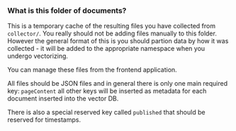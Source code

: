 ### What is this folder of documents?

This is a temporary cache of the resulting files you have collected from `collector/`. You really should not be adding files manually to this folder. However the general format of this is you should partion data by how it was collected - it will be added to the appropriate namespace when you undergo vectorizing.

You can manage these files from the frontend application.

All files should be JSON files and in general there is only one main required key: `pageContent` all other keys will be inserted as metadata for each document inserted into the vector DB.

There is also a special reserved key called `published` that should be reserved for timestamps.

